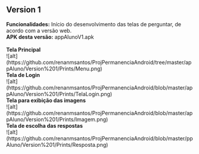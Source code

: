 <h2>Version 1</h2>
<b>Funcionalidades:</b> Início do desenvolvimento das telas de perguntar, de acordo com a versão web.<br>
<b>APK desta versão:</b> appAlunoV1.apk
<br><br>
<b>Tela Principal</b><br>
![alt](https://github.com/renanmsantos/ProjPermanenciaAndroid/tree/master/appAluno/Version%201/Prints/Menu.png)<br>
<b>Tela de Login</b><br>
![alt](https://github.com/renanmsantos/ProjPermanenciaAndroid/blob/master/appAluno/Version%201/Prints/TelaLogin.png)<br>
<b>Tela para exibição das imagens</b><br>
![alt](https://github.com/renanmsantos/ProjPermanenciaAndroid/blob/master/appAluno/Version%201/Prints/Imagem.png)<br>
<b>Tela de escolha das respostas</b><br>
![alt](https://github.com/renanmsantos/ProjPermanenciaAndroid/blob/master/ppAluno/Version%201/Prints/Resposta.png)<br>






